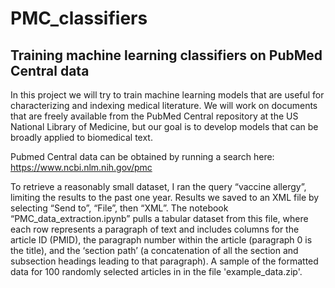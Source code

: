 # PMC_classifiers

## Training machine learning classifiers on PubMed Central data


In this project we will try to train machine learning models that are useful for characterizing and indexing medical literature. We will work on documents that are freely available from the PubMed Central repository at the US National Library of Medicine, but our goal is to develop models that can be broadly applied to biomedical text.

Pubmed Central data can be obtained by running a search here:
https://www.ncbi.nlm.nih.gov/pmc

To retrieve a reasonably small dataset, I ran the query “vaccine allergy”, limiting the results to the past one year. Results we saved to an XML file by selecting “Send to”, “File”, then “XML”. The notebook “PMC_data_extraction.ipynb” pulls a tabular dataset from this file, where each row represents a paragraph of text and includes columns for the article ID (PMID), the paragraph number within the article (paragraph 0 is the title), and the ‘section path’ (a concatenation of all the section and subsection headings leading to that paragraph). A sample of the formatted data for 100 randomly selected articles in in the file 'example_data.zip'.

